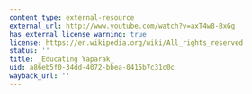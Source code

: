```yaml
---
content_type: external-resource
external_url: http://www.youtube.com/watch?v=axT4w8-BxGg
has_external_license_warning: true
license: https://en.wikipedia.org/wiki/All_rights_reserved
status: ''
title: _Educating Yaparak_
uid: a86eb5f0-34dd-4072-bbea-0415b7c31c0c
wayback_url: ''
---
```

